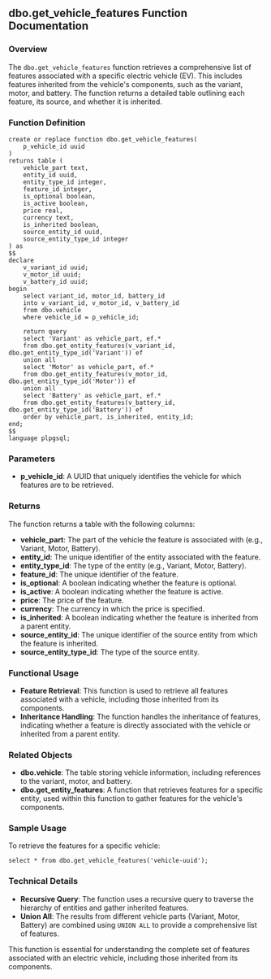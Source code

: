 ## dbo.get_vehicle_features Function Documentation

### Overview

The `dbo.get_vehicle_features` function retrieves a comprehensive list of features associated with a specific electric vehicle (EV). This includes features inherited from the vehicle's components, such as the variant, motor, and battery. The function returns a detailed table outlining each feature, its source, and whether it is inherited.

### Function Definition

```plsql
create or replace function dbo.get_vehicle_features(
    p_vehicle_id uuid
)
returns table (
    vehicle_part text,
    entity_id uuid,
    entity_type_id integer,
    feature_id integer,
    is_optional boolean,
    is_active boolean,
    price real,
    currency text,
    is_inherited boolean,
    source_entity_id uuid,
    source_entity_type_id integer
) as
$$
declare
    v_variant_id uuid;
    v_motor_id uuid;
    v_battery_id uuid;
begin
    select variant_id, motor_id, battery_id
    into v_variant_id, v_motor_id, v_battery_id
    from dbo.vehicle
    where vehicle_id = p_vehicle_id;

    return query
    select 'Variant' as vehicle_part, ef.*
    from dbo.get_entity_features(v_variant_id, dbo.get_entity_type_id('Variant')) ef
    union all
    select 'Motor' as vehicle_part, ef.*
    from dbo.get_entity_features(v_motor_id, dbo.get_entity_type_id('Motor')) ef
    union all
    select 'Battery' as vehicle_part, ef.*
    from dbo.get_entity_features(v_battery_id, dbo.get_entity_type_id('Battery')) ef
    order by vehicle_part, is_inherited, entity_id;
end;
$$
language plpgsql;
```

### Parameters

- **p_vehicle_id**: A UUID that uniquely identifies the vehicle for which features are to be retrieved.

### Returns

The function returns a table with the following columns:

- **vehicle_part**: The part of the vehicle the feature is associated with (e.g., Variant, Motor, Battery).
- **entity_id**: The unique identifier of the entity associated with the feature.
- **entity_type_id**: The type of the entity (e.g., Variant, Motor, Battery).
- **feature_id**: The unique identifier of the feature.
- **is_optional**: A boolean indicating whether the feature is optional.
- **is_active**: A boolean indicating whether the feature is active.
- **price**: The price of the feature.
- **currency**: The currency in which the price is specified.
- **is_inherited**: A boolean indicating whether the feature is inherited from a parent entity.
- **source_entity_id**: The unique identifier of the source entity from which the feature is inherited.
- **source_entity_type_id**: The type of the source entity.

### Functional Usage

- **Feature Retrieval**: This function is used to retrieve all features associated with a vehicle, including those inherited from its components.
- **Inheritance Handling**: The function handles the inheritance of features, indicating whether a feature is directly associated with the vehicle or inherited from a parent entity.

### Related Objects

- **dbo.vehicle**: The table storing vehicle information, including references to the variant, motor, and battery.
- **dbo.get_entity_features**: A function that retrieves features for a specific entity, used within this function to gather features for the vehicle's components.

### Sample Usage

To retrieve the features for a specific vehicle:

```plsql
select * from dbo.get_vehicle_features('vehicle-uuid');
```

### Technical Details

- **Recursive Query**: The function uses a recursive query to traverse the hierarchy of entities and gather inherited features.
- **Union All**: The results from different vehicle parts (Variant, Motor, Battery) are combined using `UNION ALL` to provide a comprehensive list of features.

This function is essential for understanding the complete set of features associated with an electric vehicle, including those inherited from its components.